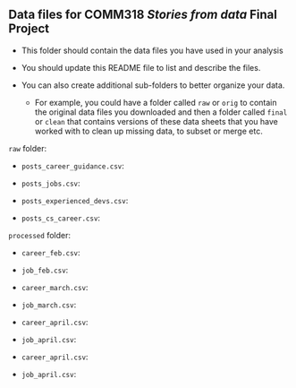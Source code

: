 ## Data files for COMM318 _Stories from data_ Final Project

* This folder should contain the data files you have used in your analysis


* You should update this README file to list and describe the files.

* You can also create additional sub-folders to better organize your data.
    * For example, you could have a folder called `raw` or `orig` to contain the original data files you downloaded and then a folder called `final` or `clean` that contains versions of these data sheets that you have worked with to clean up missing data, to subset or merge etc.

`raw` folder:

- `posts_career_guidance.csv`: 
- `posts_jobs.csv`:

- `posts_experienced_devs.csv`:
- `posts_cs_career.csv`:

`processed` folder:

- `career_feb.csv`: 
- `job_feb.csv`:


- `career_march.csv`: 
- `job_march.csv`:


- `career_april.csv`: 
- `job_april.csv`:


- `career_april.csv`: 
- `job_april.csv`:




    
    
